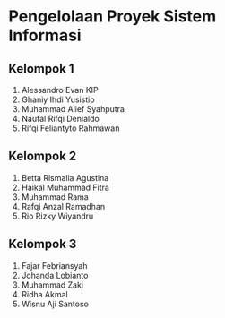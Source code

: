 <h1>Pengelolaan Proyek Sistem Informasi</h1>

<h2>Kelompok 1</h2>
<ol>
  <li>Alessandro Evan KIP</li>
  <li>Ghaniy Ihdi Yusistio</li>
  <li>Muhammad Alief Syahputra</li>
  <li>Naufal Rifqi Denialdo</li>
  <li>Rifqi Feliantyto Rahmawan</li>
</ol>
  
<h2>Kelompok 2</h2>
<ol>
  <li>Betta Rismalia Agustina</li>
  <li>Haikal Muhammad Fitra</li>
  <li>Muhammad Rama</li>
  <li>Rafqi Anzal Ramadhan</li>
  <li>Rio Rizky Wiyandru</li>
</ol>

<h2>Kelompok 3</h2>
<ol>
  <li>Fajar Febriansyah</li>
  <li>Johanda Lobianto</li>
  <li>Muhammad Zaki</li>
  <li>Ridha Akmal</li>
  <li>Wisnu Aji Santoso</li>
</ol>
